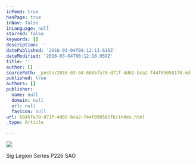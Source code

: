 ```yaml
---
inFeed: true
hasPage: true
inNav: false
inLanguage: null
starred: false
keywords: []
description: ''
datePublished: '2016-03-04T08:12:13.616Z'
dateModified: '2016-03-04T08:12:10.959Z'
title: ''
author: []
sourcePath: _posts/2016-03-04-6845fa70-d71f-4d02-bca2-f44f090581f0.md
published: true
authors: []
publisher:
  name: null
  domain: null
  url: null
  favicon: null
url: 6845fa70-d71f-4d02-bca2-f44f090581f0/index.html
_type: Article

---
```

![](https://the-grid-user-content.s3-us-west-2.amazonaws.com/e2537ac8-c1bc-481a-a0a0-9b5dbc70b5fa.jpg)

Sig Legion Series P226 SAO